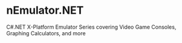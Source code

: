 # nEmulator.NET
C#.NET X-Platform Emulator Series covering Video Game Consoles, Graphing Calculators, and more
